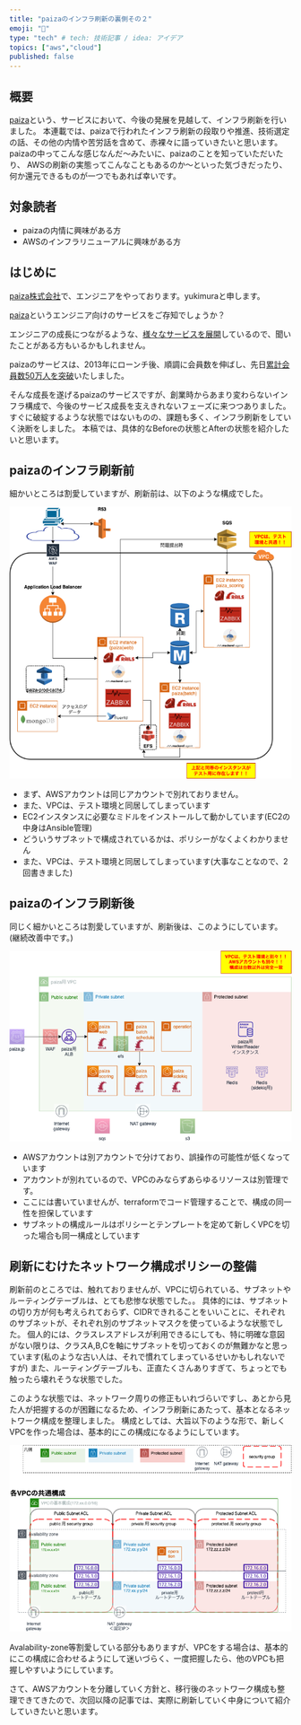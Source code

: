 ```yaml
---
title: "paizaのインフラ刷新の裏側その２"
emoji: "👏"
type: "tech" # tech: 技術記事 / idea: アイデア
topics: ["aws","cloud"]
published: false
---
```


## 概要

[paiza](https://paiza.jp)という、サービスにおいて、今後の発展を見越して、インフラ刷新を行いました。
本連載では、paizaで行われたインフラ刷新の段取りや推進、技術選定の話、その他の内情や苦労話を含めて、赤裸々に語っていきたいと思います。
paizaの中ってこんな感じなんだ〜みたいに、paizaのことを知っていただいたり、
AWSの刷新の実態ってこんなこともあるのか〜といった気づきだったり、何か還元できるものが一つでもあれば幸いです。

## 対象読者

- paizaの内情に興味がある方
- AWSのインフラリニューアルに興味がある方

## はじめに

[paiza株式会社](https://www.paiza.co.jp/)で、エンジニアをやっております。yukimuraと申します。

[paiza](https://paiza.jp)というエンジニア向けのサービスをご存知でしょうか？

エンジニアの成長につながるような、[様々なサービスを展開](https://www.paiza.co.jp/service/)しているので、聞いたことがある方もいるかもしれません。

paizaのサービスは、2013年にローンチ後、順調に会員数を伸ばし、先日[累計会員数50万人を突破](https://paiza.jp/pages/users/half-million/)いたしました。

そんな成長を遂げるpaizaのサービスですが、創業時からあまり変わらないインフラ構成で、今後のサービス成長を支えきれないフェーズに来つつありました。
すぐに破綻するような状態ではないものの、課題も多く、インフラ刷新をしていく決断をしました。
本稿では、具体的なBeforeの状態とAfterの状態を紹介したいと思います。

## paizaのインフラ刷新前

細かいところは割愛していますが、刷新前は、以下のような構成でした。

![Before](/images/yukimura_infra_renewal_2/paiza_infra_structure.png)

- まず、AWSアカウントは同じアカウントで別れておりません。
- また、VPCは、テスト環境と同居してしまっています
- EC2インスタンスに必要なミドルをインストールして動かしています(EC2の中身はAnsible管理)
- どういうサブネットで構成されているかは、ポリシーがなくよくわかりません
- また、VPCは、テスト環境と同居してしまっています(大事なことなので、2回書きました)

## paizaのインフラ刷新後

同じく細かいところは割愛していますが、刷新後は、このようにしています。(継続改善中です。)

![After](/images/yukimura_infra_renewal_2/paiza_infra_structure_after.png)

- AWSアカウントは別アカウントで分けており、誤操作の可能性が低くなっています
- アカウントが別れているので、VPCのみならずあらゆるリソースは別管理です。
- ここには書いていませんが、terraformでコード管理することで、構成の同一性を担保しています
- サブネットの構成ルールはポリシーとテンプレートを定めて新しくVPCを切った場合も同一構成としています

## 刷新にむけたネットワーク構成ポリシーの整備

刷新前のところでは、触れておりませんが、VPCに切られている、サブネットやルーティングテーブルは、とても悲惨な状態でした。。
具体的には、サブネットの切り方が何も考えられておらず、CIDRできれることをいいことに、それぞれのサブネットが、それぞれ別のサブネットマスクを使っているような状態でした。
個人的には、クラスレスアドレスが利用できるにしても、特に明確な意図がない限りは、クラスA,B,Cを軸にサブネットを切っておくのが無難かなと思っています(私のような古い人は、それで慣れてしまっているせいかもしれないですが)
また、ルーティングテーブルも、正直たくさんありすぎて、ちょっとでも触ったら壊れそうな状態でした。

このような状態では、ネットワーク周りの修正もいれづらいですし、あとから見た人が把握するのが困難になるため、インフラ刷新にあたって、基本となるネットワーク構成を整理しました。
構成としては、大旨以下のような形で、新しくVPCを作った場合は、基本的にこの構成になるようにしています。

![BaseVPC](/images/yukimura_infra_renewal_2/base_vpc_infra_structure.png)

Avalability-zone等割愛している部分もありますが、VPCをする場合は、基本的にこの構成に合わせるようにして迷いづらく、一度把握したら、他のVPCも把握しやすいようにしています。

さて、AWSアカウントを分離していく方針と、移行後のネットワーク構成も整理できてきたので、次回以降の記事では、実際に刷新していく中身について紹介していきたいと思います。